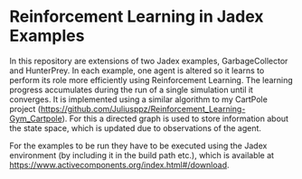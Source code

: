 # Reinforcement Learning in Jadex Examples
In this repository are extensions of two Jadex examples, GarbageCollector and HunterPrey. In each example, one agent is altered so it learns to perform its role more efficiently using Reinforcement Learning. The learning progress accumulates during the run of a single simulation until it converges. It is implemented using a similar algorithm to my CartPole project (https://github.com/Juliusppz/Reinforcement_Learning-Gym_Cartpole). For this a directed graph is used to store information about the state space, which is updated due to observations of the agent.

For the examples to be run they have to be executed using the Jadex environment (by including it in the build path etc.), which is available at https://www.activecomponents.org/index.html#/download.
